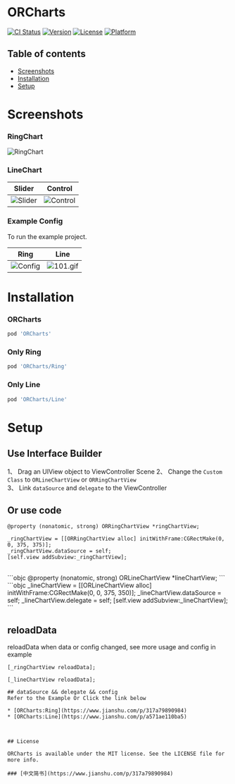 # ORCharts

[![CI Status](https://img.shields.io/travis/sunrise_oy@163.com/ORCharts.svg?style=flat)](https://travis-ci.org/sunrise_oy@163.com/ORCharts)
[![Version](https://img.shields.io/cocoapods/v/ORCharts.svg?style=flat)](https://cocoapods.org/pods/ORCharts)
[![License](https://img.shields.io/cocoapods/l/ORCharts.svg?style=flat)](https://cocoapods.org/pods/ORCharts)
[![Platform](https://img.shields.io/cocoapods/p/ORCharts.svg?style=flat)](https://cocoapods.org/pods/ORCharts)

## Table of contents
* [Screenshots](#screenshots)
* [Installation](#installation)
* [Setup](#setup)

# <a id="screenshots"></a>Screenshots 

### RingChart
![RingChart](https://upload-images.jianshu.io/upload_images/5192751-6b13744cc1b9926d.png?imageMogr2/auto-orient/strip%7CimageView2/2/h/440)

### LineChart
|    Slider    |    Control    |
|--------------|-------------|
|![Slider](https://upload-images.jianshu.io/upload_images/5192751-3f68f4db547e98e3.gif?imageMogr2/auto-orient/strip)|![Control](https://upload-images.jianshu.io/upload_images/5192751-cc2abfaa9d6a4330.gif?imageMogr2/auto-orient/strip)|


### Example Config

To run the example project.

|    Ring    |    Line    |
|--------------|-------------|
|   ![Config](https://upload-images.jianshu.io/upload_images/5192751-0a70eb88d3829d58.gif?imageMogr2/auto-orient/strip)   |   ![101.gif](https://upload-images.jianshu.io/upload_images/5192751-00b5849cfb364bc4.gif?imageMogr2/auto-orient/strip)   |


# <a id="installation"></a>Installation

### ORCharts
```ruby
pod 'ORCharts'
```
### Only Ring

```ruby
pod 'ORCharts/Ring'  
```
### Only Line

```ruby
pod 'ORCharts/Line'  
```
# <a id="setup"></a>Setup

## Use Interface Builder
1、 Drag an UIView object to ViewController Scene
2、 Change the `Custom Class` to `ORLineChartView` or `ORRingChartView` <br/>
3、 Link `dataSource` and `delegate` to the ViewController <br/>

## Or use code

```objc
@property (nonatomic, strong) ORRingChartView *ringChartView;
```
```objc
_ringChartView = [[ORRingChartView alloc] initWithFrame:CGRectMake(0, 0, 375, 375)];
_ringChartView.dataSource = self;
[self.view addSubview:_ringChartView];
```
<br/>
```objc
@property (nonatomic, strong) ORLineChartView *lineChartView;
```
```objc
_lineChartView = [[ORLineChartView alloc] initWithFrame:CGRectMake(0, 0, 375, 350)];
_lineChartView.dataSource = self;
_lineChartView.delegate = self;    
[self.view addSubview:_lineChartView];
```
<br/>

## reloadData
reloadData when data or config changed, see more usage and config in example

```objc
[_ringChartView reloadData];
```
```objc
[_lineChartView reloadData];

## dataSource && delegate && config
Refer to the Example Or Click the link below

* [ORCharts:Ring](https://www.jianshu.com/p/317a79890984)
* [ORCharts:Line](https://www.jianshu.com/p/a571ae110ba5)



## License

ORCharts is available under the MIT license. See the LICENSE file for more info.

### [中文简书](https://www.jianshu.com/p/317a79890984)
